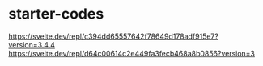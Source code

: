 # starter-codes

https://svelte.dev/repl/c394dd65557642f78649d178adf915e7?version=3.4.4
https://svelte.dev/repl/d64c00614c2e449fa3fecb468a8b0856?version=3
